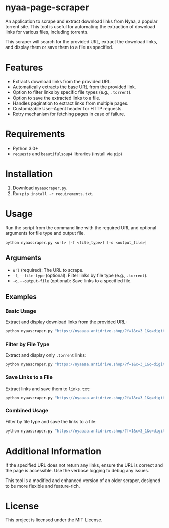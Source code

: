 # nyaa-page-scraper

An application to scrape and extract download links from Nyaa, a popular torrent site. This tool is useful for automating the extraction of download links for various files, including torrents.

This scraper will search for the provided URL, extract the download links, and display them or save them to a file as specified.

# Features

- Extracts download links from the provided URL.
- Automatically extracts the base URL from the provided link.
- Option to filter links by specific file types (e.g., `.torrent`).
- Option to save the extracted links to a file.
- Handles pagination to extract links from multiple pages.
- Customizable User-Agent header for HTTP requests.
- Retry mechanism for fetching pages in case of failure.

# Requirements

- Python 3.0+
- `requests` and `beautifulsoup4` libraries (install via `pip`)

# Installation

1. Download `nyaascraper.py`.
2. Run `pip install -r requirements.txt`.

# Usage

Run the script from the command line with the required URL and optional arguments for file type and output file.

```
python nyaascraper.py <url> [-f <file_type>] [-o <output_file>]
```

## Arguments

- `url` (required): The URL to scrape.
- `-f`, `--file-type` (optional): Filter links by file type (e.g., `.torrent`).
- `-o`, `--output-file` (optional): Save links to a specified file.

## Examples

### Basic Usage

Extract and display download links from the provided URL:

```bash
python nyaascraper.py "https://nyaaaa.antidrive.shop/?f=1&c=3_1&q=digital+-ana+-weekly&p=2"
```

### Filter by File Type

Extract and display only `.torrent` links:

```bash
python nyaascraper.py "https://nyaaaa.antidrive.shop/?f=1&c=3_1&q=digital+-ana+-weekly&p=2" -f .torrent
```

### Save Links to a File

Extract links and save them to `links.txt`:

```bash
python nyaascraper.py "https://nyaaaa.antidrive.shop/?f=1&c=3_1&q=digital+-ana+-weekly&p=2" -o links.txt
```

### Combined Usage

Filter by file type and save the links to a file:

```bash
python nyaascraper.py "https://nyaaaa.antidrive.shop/?f=1&c=3_1&q=digital+-ana+-weekly&p=2" -f .torrent -o links.txt
```

# Additional Information

If the specified URL does not return any links, ensure the URL is correct and the page is accessible. Use the verbose logging to debug any issues.

This tool is a modified and enhanced version of an older scraper, designed to be more flexible and feature-rich.

# License

This project is licensed under the MIT License.
